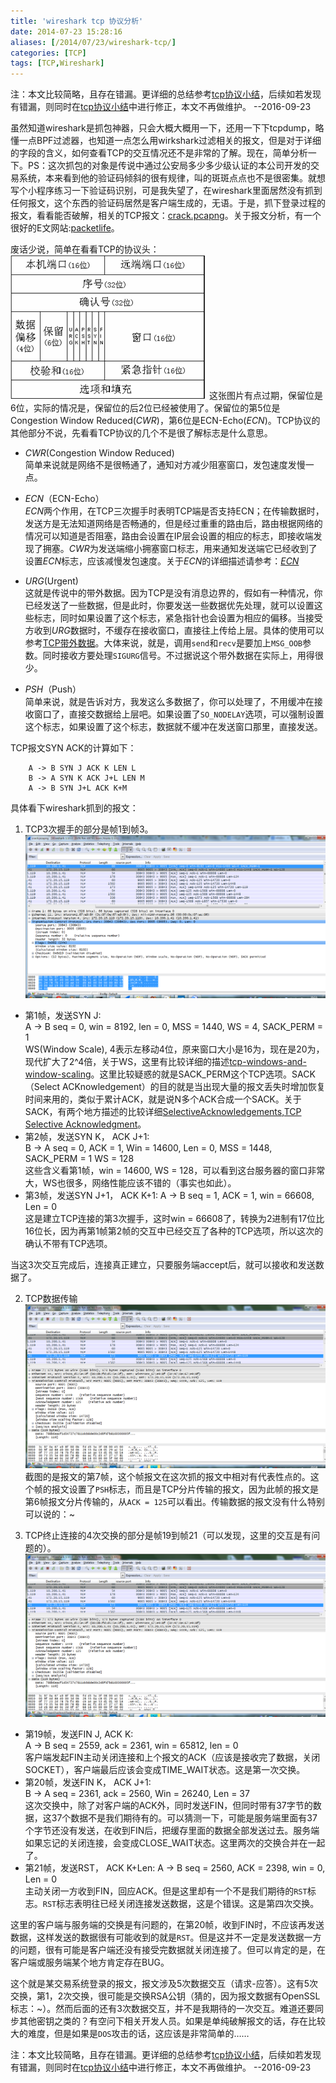```yaml
---
title: 'wireshark tcp 协议分析'
date: 2014-07-23 15:28:16
aliases: [/2014/07/23/wireshark-tcp/]
categories: [TCP]
tags: [TCP,Wireshark]
---
```


注：本文比较简略，且存在错漏。更详细的总结参考[tcp协议小结](https://buf1024.github.io/2016/09/23/tcp-fuck)，后续如若发现有错漏，则同时在[tcp协议小结](https://buf1024.github.io/2016/09/23/tcp-fuck)中进行修正，本文不再做维护。   --2016-09-23

虽然知道wireshark是抓包神器，只会大概大概用一下，还用一下下tcpdump，略懂一点BPF过滤器，也知道一点怎么用wirkshark过滤相关的报文，但是对于详细的字段的含义，如何查看TCP的交互情况还不是非常的了解。现在，简单分析一下。PS：这次抓包的对象是传说中通过公安局多少多少级认证的本公司开发的交易系统，本来看到他的验证码倾斜的很有规律，叫的斑斑点点也不是很密集。就想写个小程序练习一下验证码识别，可是我失望了，在wireshark里面居然没有抓到任何报文，这个东西的验证码居然是客户端生成的，无语。于是，抓下登录过程的报文，看看能否破解，相关的TCP报文：[crack.pcapng](/raw/tcp/wiresharktcp-crack.pcapng)。关于报文分析，有一个很好的E文网站:[packetlife](http://packetlife.net/)。

废话少说，简单在看看TCP的协议头：
![TCP协议头](/img/tcp/tcp-header.png)
这张图片有点过期，保留位是6位，实际的情况是，保留位的后2位已经被使用了。保留位的第5位是Congestion Window Reduced(*CWR*)，第6位是ECN-Echo(*ECN*)。TCP协议的其他部分不说，先看看TCP协议的几个不是很了解标志是什么意思。  

- *CWR*(Congestion Window Reduced)  
 简单来说就是网络不是很畅通了，通知对方减少阻塞窗口，发包速度发慢一点。  

- *ECN*（ECN-Echo）  
 *ECN*两个作用，在TCP三次握手时表明TCP端是否支持ECN；在传输数据时，发送方是无法知道网络是否畅通的，但是经过重重的路由后，路由根据网络的情况可以知道是否阻塞，路由会设置在IP层会设置的相应的标志，即接收端发现了拥塞。*CWR*为发送端缩小拥塞窗口标志，用来通知发送端它已经收到了设置*ECN*标志，应该减慢发包速度。关于*ECN*的详细描述请参考：[*ECN*](http://blog.csdn.net/zhangskd/article/details/7246503)  

- *URG*(Urgent)  
 这就是传说中的带外数据。因为TCP是没有消息边界的，假如有一种情况，你已经发送了一些数据，但是此时，你要发送一些数据优先处理，就可以设置这些标志，同时如果设置了这个标志，紧急指针也会设置为相应的偏移。当接受方收到*URG*数据时，不缓存在接收窗口，直接往上传给上层。具体的使用可以参考[TCP带外数据](http://wenku.baidu.com/view/f04a4dff9e31433239689341.html)。大体来说，就是，调用`send`和`recv`是要加上`MSG_OOB`参数。同时接收方要处理`SIGURG`信号。不过据说这个带外数据在实际上，用得很少。

- *PSH*（Push）  
 简单来说，就是告诉对方，我发这么多数据了，你可以处理了，不用缓冲在接收窗口了，直接交数据给上层吧。如果设置了`SO_NODELAY`选项，可以强制设置这个标志，如果设置了这个标志，数据就不缓冲在发送窗口那里，直接发送。  

TCP报文SYN ACK的计算如下：  

        A -> B SYN J ACK K LEN L  
        B -> A SYN K ACK J+L LEN M  
        A -> B SYN J+L ACK K+M

具体看下wireshark抓到的报文：  

1. TCP3次握手的部分是帧1到帧3。
 ![建立连接](/img/tcp/wiresharktcp-tcp-cap-1.png)  

- 第1帧，发送SYN J:  
  A -> B seq = 0, win = 8192, len = 0, MSS = 1440, WS = 4, SACK_PERM = 1  
  WS(Window Scale), 4表示左移动4位，原来窗口大小是16为，现在是20为，现代扩大了2^4倍，关于WS，这里有比较详细的描述[tcp-windows-and-window-scaling](http://packetlife.net/blog/2010/aug/4/tcp-windows-and-window-scaling/)。这里比较疑惑的就是SACK_PERM这个TCP选项。SACK（Select ACKnowledgement）的目的就是当出现大量的报文丢失时增加恢复时间来用的，类似于累计ACK，就是说N多个ACK合成一个SACK。关于SACK，有两个地方描述的比较详细[SelectiveAcknowledgements](http://kb.pert.geant.net/PERTKB/SelectiveAcknowledgements),[TCP Selective Acknowledgment](http://msdn.microsoft.com/en-us/library/aa917455.aspx)。
- 第2帧，发送SYN K， ACK J+1:  
  B -> A seq = 0, ACK = 1, Win = 14600, Len = 0, MSS = 1448, SACK_PERM = 1 WS = 128  
  这些含义看第1帧，win = 14600, WS = 128，可以看到这台服务器的窗口非常大，WS也很多，网络性能应该不错的（事实也如此）。  
- 第3帧，发送SYN J+1， ACK K+1:
  A -> B seq = 1, ACK = 1, win = 66608, Len = 0  
  这是建立TCP连接的第3次握手，这时win = 66608了，转换为2进制有17位比16位长，因为再第1帧第2帧的交互中已经交互了各种的TCP选项，所以这次的确认不带有TCP选项。  

 当这3次交互完成后，连接真正建立，只要服务端accept后，就可以接收和发送数据了。  

2. TCP数据传输  
 ![普通数据传输](/img/tcp/wiresharktcp-tcp-cap-2.png)  
 截图的是报文的第7帧，这个帧报文在这次抓的报文中相对有代表性点的。这个帧的报文设置了`PSH`标志，而且是TCP分片传输的报文，因为此帧的报文是第6帧报文分片传输的，从`ACK = 125`可以看出。传输数据的报文没有什么特别可以说的：~  

3. TCP终止连接的4次交换的部分是帧19到帧21（可以发现，这里的交互是有问题的）。  
 ![终止连接](/img/tcp/wiresharktcp-tcp-cap-2.png)  

- 第19帧，发送FIN J, ACK K:  
   A -> B seq = 2559, ack = 2361, win = 65812, len = 0  
   客户端发起FIN主动关闭连接和上个报文的ACK（应该是接收完了数据，关闭SOCKET），客户端最后应该会变成TIME_WAIT状态。这是第一次交换。  
- 第20帧，发送FIN K， ACK J+1:  
   B -> A seq = 2361, ack = 2560, Win = 26240, Len = 37  
   这次交换中，除了对客户端的ACK外，同时发送FIN，但同时带有37字节的数据，这37个数据不是我们期待有的。可以猜测一下，可能是服务端里面有37个字节还没有发送，在收到FIN后，把缓存里面的数据全部发送过去。服务端如果忘记的关闭连接，会变成CLOSE_WAIT状态。这里两次的交换合并在一起了。
- 第21帧，发送RST， ACK K+Len:
   A -> B seq = 2560, ACK = 2398, win = 0, Len = 0  
   主动关闭一方收到FIN，回应ACK。但是这里却有一个不是我们期待的`RST`标志。`RST`标志表明往已经关闭连接发送数据，这是个错误。这是第四次交换。  

 这里的客户端与服务端的交换是有问题的，在第20帧，收到FIN时，不应该再发送数据，这样发送的数据很有可能收到的就是`RST`。但是这并不一定是发送数据一方的问题，很有可能是客户端还没有接受完数据就关闭连接了。但可以肯定的是，在客户端或服务端某个地方肯定存在BUG。  

这个就是某交易系统登录的报文，报文涉及5次数据交互（请求-应答）。这有5次交换，第1，2次交换，很可能是交换RSA公钥（猜的，因为报文数据有OpenSSL标志：~）。然而后面的还有3次数据交互，并不是我期待的一次交互。难道还要同步其他密钥之类的？有空问下相关开发人员。如果是单纯破解报文的话，存在比较大的难度，但是如果是`DOS`攻击的话，这应该是非常简单的……  

注：本文比较简略，且存在错漏。更详细的总结参考[tcp协议小结](https://buf1024.github.io/2016/09/23/tcp-fuck)，后续如若发现有错漏，则同时在[tcp协议小结](https://buf1024.github.io/2016/09/23/tcp-fuck)中进行修正，本文不再做维护。   --2016-09-23
